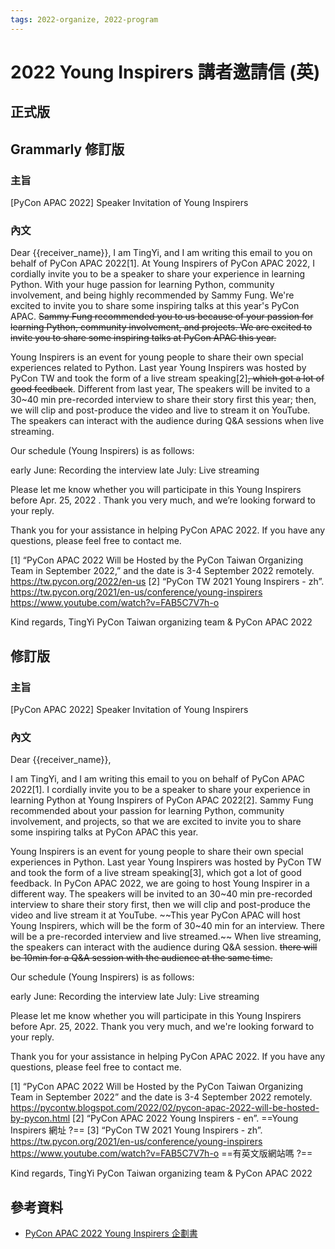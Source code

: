 ```yaml
---
tags: 2022-organize, 2022-program
---
```

#    2022 Young Inspirers 講者邀請信 (英)
##    正式版



## Grammarly 修訂版
###    主旨
[PyCon APAC 2022] Speaker Invitation of Young Inspirers

###    內文
Dear {{receiver_name}},
I am TingYi, and I am writing this email to you on behalf of PyCon APAC 2022[1]. At Young Inspirers of PyCon APAC 2022, I cordially invite you to be a speaker to share your experience in learning Python. With your huge passion for learning Python, community involvement, and being highly recommended by Sammy Fung. We're excited to invite you to share some inspiring talks at this year's PyCon APAC. ~~Sammy Fung recommended you to us because of your passion for learning Python, community involvement, and projects. We are excited to invite you to share some inspiring talks at PyCon APAC this year.~~

Young Inspirers is an event for young people to share their own special experiences related to Python. Last year Young Inspirers was hosted by PyCon TW and took the form of a live stream speaking[2]~~, which got a lot of good feedback~~. Different from last year, The speakers will be invited to a 30~40 min pre-recorded interview to share their story first this year; then, we will clip and post-produce the video and live to stream it on YouTube. The speakers can interact with the audience during Q&A sessions when live streaming.


Our schedule (Young Inspirers) is as follows:

early June: Recording the interview
late July: Live streaming

Please let me know whether you will participate in this Young Inspirers before Apr. 25, 2022 . Thank you very much, and we’re looking forward to your reply.

Thank you for your assistance in helping PyCon APAC 2022. If you have any questions, please feel free to contact me.

[1] “PyCon APAC 2022 Will be Hosted by the PyCon Taiwan Organizing Team in September 2022,” and the date is 3-4 September 2022 remotely. https://tw.pycon.org/2022/en-us
[2] “PyCon TW 2021 Young Inspirers - zh”.
https://tw.pycon.org/2021/en-us/conference/young-inspirers
 https://www.youtube.com/watch?v=FAB5C7V7h-o

Kind regards,
 TingYi
 PyCon Taiwan organizing team & PyCon APAC 2022

##    修訂版
###    主旨
[PyCon APAC 2022] Speaker Invitation of Young Inspirers

###    內文
Dear {{receiver_name}},

I am TingYi, and I am writing this email to you on behalf of PyCon APAC 2022[1]. I cordially invite you to be a speaker to share your experience in learning Python at Young Inspirers of PyCon APAC 2022[2]. Sammy Fung recommended about your passion for learning Python, community involvement, and projects, so that we are excited to invite you to share some inspiring talks at PyCon APAC this year.

Young Inspirers is an event for young people to share their own special experiences in Python. Last year Young Inspirers was hosted by PyCon TW and took the form of a live stream speaking[3], which got a lot of good feedback. In PyCon APAC 2022, we are going to host Young Inspirer in a different way. The speakers will be invited to an 30~40 min pre-recorded interview to share their story first, then we will clip and post-produce the video and live stream it at YouTube. ~~This year PyCon APAC will host Young Inspirers, which will be the form of 30~40 min for an interview. There will be a pre-recorded interview and live streamed.~~ When live streaming, the speakers can interact with the audience during Q&A session.
~~there will be 10min for a Q&A session with the audience at the same time.~~


Our schedule (Young Inspirers) is as follows:

early June: Recording the interview
late July: Live streaming

Please let me know whether you will participate in this Young Inspirers before Apr. 25, 2022. Thank you very much, and we're looking forward to your reply.

Thank you for your assistance in helping PyCon APAC 2022. If you have any questions, please feel free to contact me.    
    
[1] “PyCon APAC 2022 Will be Hosted by the PyCon Taiwan Organizing Team in September 2022” and the date is 3-4 September 2022 remotely. https://pycontw.blogspot.com/2022/02/pycon-apac-2022-will-be-hosted-by-pycon.html
[2] “PyCon APAC 2022 Young Inspirers - en”.
==Young Inspirers 網址 ?==
[3] “PyCon TW 2021 Young Inspirers - zh”.
https://tw.pycon.org/2021/en-us/conference/young-inspirers
https://www.youtube.com/watch?v=FAB5C7V7h-o
==有英文版網站嗎 ?==

Kind regards,
TingYi
PyCon Taiwan organizing team & PyCon APAC 2022


##    參考資料
- [PyCon APAC 2022 Young Inspirers 企劃書](https://docs.google.com/document/d/13703uQ9ocj11LfMQNxLL-3siluxUmjPw/edit#)